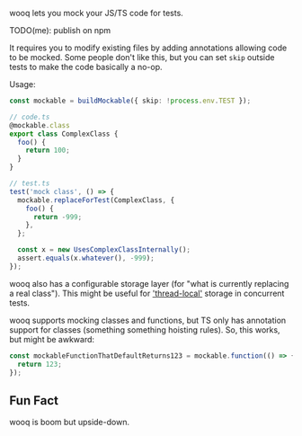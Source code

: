 wooq lets you mock your JS/TS code for tests.

TODO(me): publish on npm

It requires you to modify existing files by adding annotations allowing code to be mocked.
Some people don't like this, but you can set `skip` outside tests to make the code basically a no-op.

Usage:

```ts
const mockable = buildMockable({ skip: !process.env.TEST });

// code.ts
@mockable.class
export class ComplexClass {
  foo() {
    return 100;
  }
}

// test.ts
test('mock class', () => {
  mockable.replaceForTest(ComplexClass, {
    foo() {
      return -999;
    },
  };

  const x = new UsesComplexClassInternally();
  assert.equals(x.whatever(), -999);
});
```

wooq also has a configurable storage layer (for "what is currently replacing a real class").
This might be useful for ['thread-local'](https://nodejs.org/api/async_context.html) storage in concurrent tests.

wooq supports mocking classes and functions, but TS only has annotation support for classes (something something hoisting rules).
So, this works, but might be awkward:

```ts
const mockableFunctionThatDefaultReturns123 = mockable.function(() => {
  return 123;
});
```

## Fun Fact

wooq is boom but upside-down.
